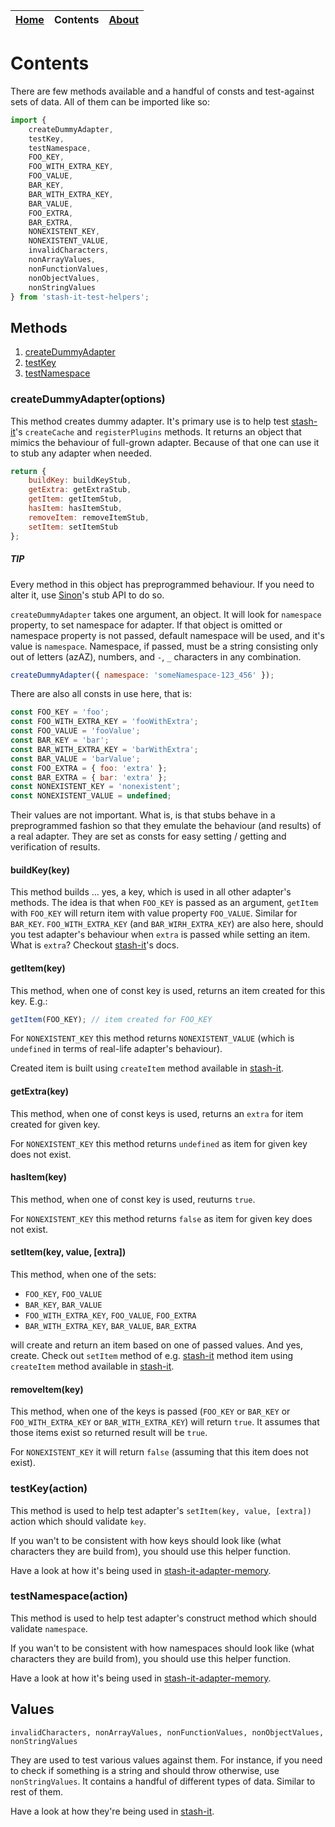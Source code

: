<table>
  <thead>
    <tr>
      <th><a href="https://smolak.github.io/stash-it-test-helpers">Home</a></th>
      <th><strong>Contents</strong></th>
      <th><a href="https://smolak.github.io/stash-it-test-helpers/about.html">About</a></th>
    </tr>
  </thead>
</table>


# Contents

There are few methods available and a handful of consts and test-against sets of data.
All of them can be imported like so:

```javascript
import {
    createDummyAdapter,
    testKey,
    testNamespace,
    FOO_KEY,
    FOO_WITH_EXTRA_KEY,
    FOO_VALUE,
    BAR_KEY,
    BAR_WITH_EXTRA_KEY,
    BAR_VALUE,
    FOO_EXTRA,
    BAR_EXTRA,
    NONEXISTENT_KEY,
    NONEXISTENT_VALUE,
    invalidCharacters,
    nonArrayValues,
    nonFunctionValues,
    nonObjectValues,
    nonStringValues
} from 'stash-it-test-helpers';
```

## Methods

1. [createDummyAdapter](#createdummyadapteroptions)
3. [testKey](#testkeyaction)
4. [testNamespace](#testnamespaceaction)

### createDummyAdapter(options)

This method creates dummy adapter. It's primary use is to help test [stash-it](https://smolak.github.io/stash-it/)'s `createCache` and `registerPlugins` methods.
It returns an object that mimics the behaviour of full-grown adapter. Because of that one can use it to stub any adapter when needed.

```javascript
return {
    buildKey: buildKeyStub,
    getExtra: getExtraStub,
    getItem: getItemStub,
    hasItem: hasItemStub,
    removeItem: removeItemStub,
    setItem: setItemStub
};
```

##### TIP

Every method in this object has preprogrammed behaviour. If you need to alter it, use [Sinon](sinonjs.org)'s stub API to do so.

`createDummyAdapter` takes one argument, an object. It will look for `namespace` property, to set namespace for adapter.
If that object is omitted or namespace property is not passed, default namespace will be used, and it's value is `namespace`.
Namespace, if passed, must be a string consisting only out of letters (azAZ), numbers, and `-`, `_` characters in any combination.

```javascript
createDummyAdapter({ namespace: 'someNamespace-123_456' });
```

There are also all consts in use here, that is:

```javascript
const FOO_KEY = 'foo';
const FOO_WITH_EXTRA_KEY = 'fooWithExtra';
const FOO_VALUE = 'fooValue';
const BAR_KEY = 'bar';
const BAR_WITH_EXTRA_KEY = 'barWithExtra';
const BAR_VALUE = 'barValue';
const FOO_EXTRA = { foo: 'extra' };
const BAR_EXTRA = { bar: 'extra' };
const NONEXISTENT_KEY = 'nonexistent';
const NONEXISTENT_VALUE = undefined;
```

Their values are not important. What is, is that stubs behave in a preprogrammed fashion so that they emulate the behaviour (and results) of a real adapter.
They are set as consts for easy setting / getting and verification of results.

#### buildKey(key)

This method builds ... yes, a key, which is used in all other adapter's methods.
The idea is that when `FOO_KEY` is passed as an argument, `getItem` with `FOO_KEY` will return item with value property `FOO_VALUE`.
Similar for `BAR_KEY`.
`FOO_WITH_EXTRA_KEY` (and `BAR_WIRH_EXTRA_KEY`) are also here, should you test adapter's behaviour when `extra` is passed while setting an item.
What is `extra`? Checkout [stash-it](https://smolak.github.io/stash-it/)'s docs.

#### getItem(key)

This method, when one of const key is used, returns an item created for this key.
E.g.:
```javascript
getItem(FOO_KEY); // item created for FOO_KEY
```

For `NONEXISTENT_KEY` this method returns `NONEXISTENT_VALUE` (which is `undefined` in terms of real-life adapter's behaviour).

Created item is built using `createItem` method available in [stash-it](https://smolak.github.io/stash-it/).

#### getExtra(key)

This method, when one of const keys is used, returns an `extra` for item created for given key.

For `NONEXISTENT_KEY` this method returns `undefined` as item for given key does not exist.

#### hasItem(key)

This method, when one of const key is used, reuturns `true`.

For `NONEXISTENT_KEY` this method returns `false` as item for given key does not exist.

#### setItem(key, value, \[extra\])

This method, when one of the sets:
 * `FOO_KEY`, `FOO_VALUE`
 * `BAR_KEY`, `BAR_VALUE`
 * `FOO_WITH_EXTRA_KEY`, `FOO_VALUE`, `FOO_EXTRA`
 * `BAR_WITH_EXTRA_KEY`, `BAR_VALUE`, `BAR_EXTRA`

will create and return an item based on one of passed values.
And yes, create. Check out `setItem` method of e.g. [stash-it](https://smolak.github.io/stash-it-adapter-memory/) method item using `createItem` method available in [stash-it](https://smolak.github.io/stash-it/).

#### removeItem(key)

This method, when one of the keys is passed (`FOO_KEY` or `BAR_KEY` or `FOO_WITH_EXTRA_KEY` or `BAR_WITH_EXTRA_KEY`) will return `true`.
It assumes that those items exist so returned result will be `true`.

For `NONEXISTENT_KEY` it will return `false` (assuming that this item does not exist).

### testKey(action)

This method is used to help test adapter's `setItem(key, value, [extra])` action which should validate `key`.

If you wan't to be consistent with how keys should look like (what characters they are build from), you should use this helper function.

Have a look at how it's being used in [stash-it-adapter-memory](https://github.com/smolak/stash-it-adapter-memory/blob/master/test/unit/src/index.test.js).

### testNamespace(action)

This method is used to help test adapter's construct method which should validate `namespace`.

If you wan't to be consistent with how namespaces should look like (what characters they are build from), you should use this helper function.

Have a look at how it's being used in [stash-it-adapter-memory](https://github.com/smolak/stash-it-adapter-memory/blob/master/test/unit/src/index.test.js).

## Values

`invalidCharacters, nonArrayValues, nonFunctionValues, nonObjectValues, nonStringValues`

They are used to test various values against them. For instance, if you need to check if something is a string and should throw otherwise, use `nonStringValues`.
It contains a handful of different types of data. Similar to rest of them.

Have a look at how they're being used in [stash-it](https://github.com/smolak/stash-it/blob/master/test/unit/src/registerPlugins.test.js).

